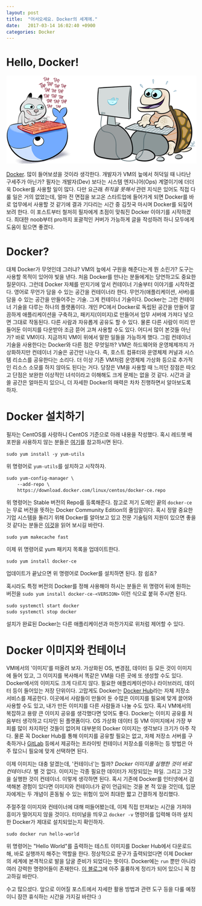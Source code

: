 ```yaml
---
layout: post
title:  "어서오세요. Docker의 세계에."
date:   2017-03-14 16:02:40 +0900
categories: Docker
---
```


Hello, Docker!
========================

<div align="center"><img src="https://github.com/kycfeel/kycfeel.github.io/blob/master/_images/dockercatandturtle.png?raw=true"/></div>


[Docker](https://www.docker.com). 많이 들어보셨을 것이라 생각한다. 개발자가 VM의 늪에서 허덕일 때 나타난 구세주가 아닌가? 필자는 개발자(Dev) 보다는 시스템 엔지니어(Ops) 계열이기에 더더욱 Docker를 사용할 일이 많다. 다만 요근래 *취직을 못해서* 관련 지식은 있어도 직접 다룰 일은 거의 없었는데, 얼마 전 면접을 보고온 스타트업에 들어가게 되면 Docker를 바로 업무에서 사용할 것 같기에 결과 기다리는 시간 중 김칫국 마시며 Docker를 되짚어 보려 한다. 이 포스트부터 철저히 필자에게 초점이 맞춰진 Docker 이야기를 시작하겠다. 최대한 noob부터 pro까지 포괄적인 커버가 가능하게 글을 작성하려 하니 모두에게 도움이 됬으면 좋겠다.

Docker?
========================

대체 Docker가 무엇인데 그러냐? VM의 늪에서 구원을 해준다는게 뭔 소린가? 도구는 사용할 목적이 있어야 빛을 낸다. 처음 Docker를 만나는 분들에게는 당연하고도 중요한 질문이다. 그런데 Docker 자체를 만지기에 앞서 컨테이너 기술부터 이야기를 시작하겠다. 영어로 무언가 담을 수 있는 공간을 컨테이너라 한다. 무언가(애플리케이션, 서버)를 담을 수 있는 공간을 만들어주는 기술. 그게 컨테이너 기술이다. Docker는 그런 컨테이너 기술을 다루는 하나의 플랫폼이다. 개인 PC에서 Docker로 독립된 공간을 만들어 깔끔하게 애플리케이션을 구축하고, 패키지(이미지)로 만들어서 업무 서버에 가져다 넣으면 그대로 작동된다. 다른 사람과 자유롭게 공유도 할 수 있다. 물론 다른 사람이 미리 만들어둔 이미지를 다운받아 조금 뜯어 고쳐 사용할 수도 있다. 어디서 많이 본것들 아닌가? 바로 VM이다. 지금까지 VM이 위에서 말한 일들을 가능하게 했다. 그럼 컨테이너 기술을 사용한다는 Docker와 다른 점은 무엇일까? VM은 하드웨어와 운영체제까지 가상화하지만 컨테이너 기술은 공간만 나눈다. 즉, 호스트 컴퓨터와 운영체제 커널과 시스템 리소스를 공유한다는 소리다. 더 이상 기존 VM처럼 운영체제 가상화 등으로 추가적인 리소스 소모를 하지 않아도 된다는 거다. 당장은 VM을 사용할 때 느끼던 장점은 따오고 단점은 보완한 이상적인 녀석이라고 이해해도 크게 문제는 없을 것 같다. 시간과 글 쓸 공간은 얼마든지 있으니, 더 자세한 Docker의 매력은 차차 진행하면서 알아보도록 하자.

Docker 설치하기
========================

필자는 CentOS를 사랑하니 CentOS 기준으로 아래 내용을 작성했다. 혹시 레드헷 배포판을 사용하지 않는 분들은 [여기](https://docs.docker.com/engine/installation/#platform-support-matrix)를 참고하시면 된다.

```
sudo yum install -y yum-utils
```
위 명령어로 `yum-utils`를 설치하고 시작하자.

```
sudo yum-config-manager \
    --add-repo \
    https://download.docker.com/linux/centos/docker-ce.repo
```
위 명령어는 Stable 버전의 Repo를 등록해준다. 참고로 저기 도메인 끝의 `docker-ce`는 무료 버전을 뜻하는 Docker Community Edition의 줄임말이다. 혹시 정말 중요한 기업 시스템을 돌리기 위해 Docker를 알아보고 있고 전문 기술팀의 지원이 있으면 좋을 것 같다는 분들은 [이것](https://www.docker.com/enterprise-edition)을 읽어 보시길 바란다.

```
sudo yum makecache fast
```
이제 위 명령어로 yum 패키지 목록을 업데이트한다.

```
sudo yum install docker-ce
```
업데이트가 끝났으면 위 명령어로 Docker를 설치하면 된다. 참 쉽죠?

혹시라도 특정 버전의 Docker를 정해 사용해야 하시는 분들은 위 명령어 뒤에 원하는 버전을 `sudo yum install docker-ce-<VERSION>` 이런 식으로 붙혀 주시면 된다.


```
sudo systemctl start docker
sudo systemctl stop docker
```

설치가 완료된 Docker는 다른 애플리케이션과 마찬가지로 위처럼 제어할 수 있다.

Docker 이미지와 컨테이너
========================

VM에서의 '이미지'를 떠올려 보자. 가상화된 OS, 변경점, 데이터 등 모든 것이 이미지에 들어 있고, 그 이미지를 복사해서 똑같은 VM을 다른 곳에 또 생성할 수도 있다. Docker에서의 이미지도 크게 다르지 않다. 필요한 애플리케이션이나 라이브러리, 데이터 등이 들어있는 저장 단위이다. 고맙게도 Docker는 [Docker Hub](https://hub.docker.com)라는 자체 저장소 서비스를 제공한다. 이곳에서 사람들이 만들어 둔 수많은 이미지를 필요에 맞게 끌어와 사용할 수도 있고, 내가 만든 이미지를 다른 사람들과 나눌 수도 있다. 혹시 VM에서의 복잡하고 용량 큰 이미지 공유를 생각했다면 잊어도 좋다. Docker는 이미지 공유를 처음부터 생각하고 디자인 된 플랫폼이다. OS 가상화 데이터 등 VM 이미지에서 가장 부피를 많이 차지하던 것들이 없어져 대부분의 Docker 이미지는 생각보다 크기가 아주 작다. 물론 꼭 Docker Hub를 통해 이미지를 공유할 필요는 없고, 자체 저장소 서버를 구축하거나 [GitLab](https://gitlab.com) 등에서 제공하는 프라이빗 컨테이너 저장소를 이용하는 등 방법은 아주 많으니 필요에 맞게 선택하면 된다.

이제 이미지는 대충 알겠는데, '컨테이너'는 뭘까? *Docker 이미지를 실행한 것이 바로 컨테이너다.* 별 것 없다. 이미지는 각종 필요한 데이터가 저장되있는 파일. 그리고 그것을 실행한 것이 컨테이너. 이렇게 생각하면 된다. 혹시 기존에 Docker를 인터넷에서 검색해본 경험이 있다면 이미지와 컨테이너가 같이 언급되는 것을 본 적 있을 것인데, 입문자에게는 두 개념이 혼동될 수 있는 위험이 있어 최대한 짧고 간결하게 정리했다.

주절주절 이미지와 컨테이너에 대해 떠들어봤는데, 이제 직접 만져보는 시간을 가져야 흥미가 떨어지지 않을 것이다. 터미널을 띄우고 `docker -v` 명령어를 입력해 아까 설치한 Docker가 제대로 설치되었는지 확인하자.

```
sudo docker run hello-world
```

위 명령어는 "Hello World"를 출력하는 테스트 이미지를 Docker Hub에서 다운로드해, 바로 실행까지 해주는 역할을 한다. 정상적으로 문구가 출력되었다면 이제 Docker의 세계에 본격적으로 발을 담굴 준비가 되었다는 뜻이다. Docker에는 `run` 뿐만 아니라 여러 강력한 명령어들이 존재한다. [이 블로그](http://pyrasis.com/book/DockerForTheReallyImpatient/Chapter03)에 아주 훌륭하게 정리가 되어 있으니 꼭 참고하길 바란다.

수고 많으셨다. 앞으로 이어질 포스트에서 자세한 활용 방법과 관련 도구 등을 다룰 예정이니 잠깐 휴식하는 시간을 가지길 바란다 :)
